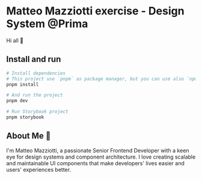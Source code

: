 # Matteo Mazziotti exercise - Design System @Prima

Hi all 👋

## Install and run

```bash
# Install dependencies
# This project use `pnpm` as package manager, but you can use also `npm` or `yarn`.
pnpm install

# And run the project
pnpm dev

# Run Storybook project
pnpm storybook
```

## About Me 🚀

I'm Matteo Mazziotti, a passionate Senior Frontend Developer with a keen eye for design systems and component architecture. I love creating scalable and maintainable UI components that make developers' lives easier and users' experiences better.
